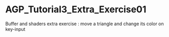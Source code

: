 # AGP_Tutorial3_Extra_Exercise01
Buffer and shaders extra exercise : move a triangle and change its color on key-input 

